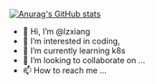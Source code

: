 [![Anurag's GitHub stats](https://github-readme-stats.vercel.app/api?username=lzxiang)](https://github.com/anuraghazra/github-readme-stats)

- 👋 Hi, I’m @lzxiang
- 👀 I’m interested in coding,
- 🌱 I’m currently learning k8s
- 💞️ I’m looking to collaborate on ...
- 📫 How to reach me ...

<!---
lzxiang/lzxiang is a ✨ special ✨ repository because its `README.md` (this file) appears on your GitHub profile.
You can click the Preview link to take a look at your changes.
--->
